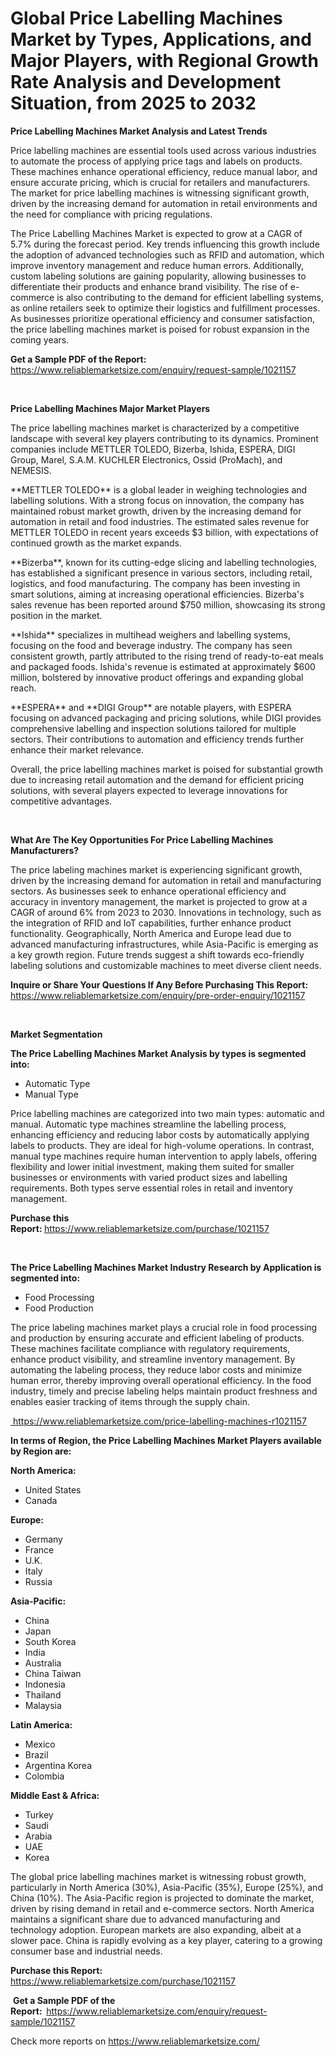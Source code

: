 <p><h1>Global Price Labelling Machines Market by Types, Applications, and Major Players, with Regional Growth Rate Analysis and Development Situation, from 2025 to 2032</h1></p><p><strong>Price Labelling Machines Market Analysis and Latest Trends</strong></p>
<p><p>Price labelling machines are essential tools used across various industries to automate the process of applying price tags and labels on products. These machines enhance operational efficiency, reduce manual labor, and ensure accurate pricing, which is crucial for retailers and manufacturers. The market for price labelling machines is witnessing significant growth, driven by the increasing demand for automation in retail environments and the need for compliance with pricing regulations.</p><p>The Price Labelling Machines Market is expected to grow at a CAGR of 5.7% during the forecast period. Key trends influencing this growth include the adoption of advanced technologies such as RFID and automation, which improve inventory management and reduce human errors. Additionally, custom labeling solutions are gaining popularity, allowing businesses to differentiate their products and enhance brand visibility. The rise of e-commerce is also contributing to the demand for efficient labelling systems, as online retailers seek to optimize their logistics and fulfillment processes. As businesses prioritize operational efficiency and consumer satisfaction, the price labelling machines market is poised for robust expansion in the coming years.</p></p>
<p><strong>Get a Sample PDF of the Report:&nbsp;</strong> <a href="https://www.reliablemarketsize.com/enquiry/request-sample/1021157?utm_campaign=3431&utm_medium=2&utm_source=Github&utm_content=ia&utm_term=21032025&utm_id=price-labelling-machines">https://www.reliablemarketsize.com/enquiry/request-sample/1021157</a></p>
<p>&nbsp;</p>
<p><strong>Price Labelling Machines Major Market Players</strong></p>
<p><p>The price labelling machines market is characterized by a competitive landscape with several key players contributing to its dynamics. Prominent companies include METTLER TOLEDO, Bizerba, Ishida, ESPERA, DIGI Group, Marel, S.A.M. KUCHLER Electronics, Ossid (ProMach), and NEMESIS. </p><p>**METTLER TOLEDO** is a global leader in weighing technologies and labelling solutions. With a strong focus on innovation, the company has maintained robust market growth, driven by the increasing demand for automation in retail and food industries. The estimated sales revenue for METTLER TOLEDO in recent years exceeds $3 billion, with expectations of continued growth as the market expands.</p><p>**Bizerba**, known for its cutting-edge slicing and labelling technologies, has established a significant presence in various sectors, including retail, logistics, and food manufacturing. The company has been investing in smart solutions, aiming at increasing operational efficiencies. Bizerba's sales revenue has been reported around $750 million, showcasing its strong position in the market.</p><p>**Ishida** specializes in multihead weighers and labelling systems, focusing on the food and beverage industry. The company has seen consistent growth, partly attributed to the rising trend of ready-to-eat meals and packaged foods. Ishida's revenue is estimated at approximately $600 million, bolstered by innovative product offerings and expanding global reach.</p><p>**ESPERA** and **DIGI Group** are notable players, with ESPERA focusing on advanced packaging and pricing solutions, while DIGI provides comprehensive labelling and inspection solutions tailored for multiple sectors. Their contributions to automation and efficiency trends further enhance their market relevance.</p><p>Overall, the price labelling machines market is poised for substantial growth due to increasing retail automation and the demand for efficient pricing solutions, with several players expected to leverage innovations for competitive advantages.</p></p>
<p>&nbsp;</p>
<p><strong>What Are The Key Opportunities For Price Labelling Machines Manufacturers?</strong></p>
<p><p>The price labeling machines market is experiencing significant growth, driven by the increasing demand for automation in retail and manufacturing sectors. As businesses seek to enhance operational efficiency and accuracy in inventory management, the market is projected to grow at a CAGR of around 6% from 2023 to 2030. Innovations in technology, such as the integration of RFID and IoT capabilities, further enhance product functionality. Geographically, North America and Europe lead due to advanced manufacturing infrastructures, while Asia-Pacific is emerging as a key growth region. Future trends suggest a shift towards eco-friendly labeling solutions and customizable machines to meet diverse client needs.</p></p>
<p><strong>Inquire or Share Your Questions If Any Before Purchasing This Report:</strong> <a href="https://www.reliablemarketsize.com/enquiry/pre-order-enquiry/1021157?utm_campaign=3431&utm_medium=2&utm_source=Github&utm_content=ia&utm_term=21032025&utm_id=price-labelling-machines">https://www.reliablemarketsize.com/enquiry/pre-order-enquiry/1021157</a></p>
<p>&nbsp;</p>
<p><strong>Market Segmentation</strong></p>
<p><strong>The Price Labelling Machines Market Analysis by types is segmented into:</strong></p>
<p><ul><li>Automatic Type</li><li>Manual Type</li></ul></p>
<p><p>Price labelling machines are categorized into two main types: automatic and manual. Automatic type machines streamline the labelling process, enhancing efficiency and reducing labor costs by automatically applying labels to products. They are ideal for high-volume operations. In contrast, manual type machines require human intervention to apply labels, offering flexibility and lower initial investment, making them suited for smaller businesses or environments with varied product sizes and labelling requirements. Both types serve essential roles in retail and inventory management.</p></p>
<p><strong>Purchase this Report:&nbsp;</strong><a href="https://www.reliablemarketsize.com/purchase/1021157?utm_campaign=3431&utm_medium=2&utm_source=Github&utm_content=ia&utm_term=21032025&utm_id=price-labelling-machines">https://www.reliablemarketsize.com/purchase/1021157</a></p>
<p>&nbsp;</p>
<p><strong>The Price Labelling Machines Market Industry Research by Application is segmented into:</strong></p>
<p><ul><li>Food Processing</li><li>Food Production</li></ul></p>
<p><p>The price labeling machines market plays a crucial role in food processing and production by ensuring accurate and efficient labeling of products. These machines facilitate compliance with regulatory requirements, enhance product visibility, and streamline inventory management. By automating the labeling process, they reduce labor costs and minimize human error, thereby improving overall operational efficiency. In the food industry, timely and precise labeling helps maintain product freshness and enables easier tracking of items through the supply chain.</p></p>
<p><a href="https://www.reliablemarketsize.com/price-labelling-machines-r1021157?utm_campaign=3431&utm_medium=2&utm_source=Github&utm_content=ia&utm_term=21032025&utm_id=price-labelling-machines">&nbsp;https://www.reliablemarketsize.com/price-labelling-machines-r1021157</a></p>
<p><strong>In terms of Region, the Price Labelling Machines Market Players available by Region are:</strong></p>
<p>
    <p> <strong> North America: </strong>
        <ul>
            <li>United States</li>
            <li>Canada</li>
        </ul>
        </p> 
    <p> <strong> Europe: </strong>
        <ul>
            <li>Germany</li>
            <li>France</li>
            <li>U.K.</li>
            <li>Italy</li>
            <li>Russia</li>
        </ul>
        </p> 
    <p> <strong> Asia-Pacific: </strong>
        <ul>
            <li>China</li>
            <li>Japan</li>
            <li>South Korea</li>
            <li>India</li>
            <li>Australia</li>
            <li>China Taiwan</li>
            <li>Indonesia</li>
            <li>Thailand</li>
            <li>Malaysia</li>
        </ul>
        </p> 
    <p> <strong> Latin America: </strong>
        <ul>
            <li>Mexico</li>
            <li>Brazil</li>
            <li>Argentina Korea</li>
            <li>Colombia</li>
        </ul>
        </p> 
    <p> <strong> Middle East & Africa: </strong>
        <ul>
            <li>Turkey</li>
            <li>Saudi</li>
            <li>Arabia</li>
            <li>UAE</li>
            <li>Korea</li>
        </ul>
    </p>
    </p>
<p><p>The global price labelling machines market is witnessing robust growth, particularly in North America (30%), Asia-Pacific (35%), Europe (25%), and China (10%). The Asia-Pacific region is projected to dominate the market, driven by rising demand in retail and e-commerce sectors. North America maintains a significant share due to advanced manufacturing and technology adoption. European markets are also expanding, albeit at a slower pace. China is rapidly evolving as a key player, catering to a growing consumer base and industrial needs.</p></p>
<p><strong>Purchase this Report: </strong><a href="https://www.reliablemarketsize.com/purchase/1021157?utm_campaign=3431&utm_medium=2&utm_source=Github&utm_content=ia&utm_term=21032025&utm_id=price-labelling-machines">https://www.reliablemarketsize.com/purchase/1021157</a></p>
<p>&nbsp;<strong>Get a Sample PDF of the Report:&nbsp;&nbsp;</strong><a href="https://www.reliablemarketsize.com/enquiry/request-sample/1021157?utm_campaign=3431&utm_medium=2&utm_source=Github&utm_content=ia&utm_term=21032025&utm_id=price-labelling-machines">https://www.reliablemarketsize.com/enquiry/request-sample/1021157</a></p>
<p><strong></strong></p>
<p>Check more reports on <a href="https://www.reliablemarketsize.com/?utm_campaign=3431&utm_medium=2&utm_source=Github&utm_content=ia&utm_term=21032025&utm_id=price-labelling-machines">https://www.reliablemarketsize.com/</a></p>